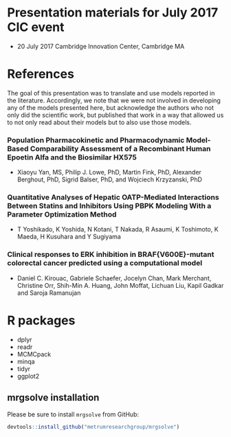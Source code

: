 # Presentation materials for July 2017 CIC event

- 20 July 2017 Cambridge Innovation Center, Cambridge MA

# References
The goal of this presentation was to translate and use models reported in the literature. Accordingly, we note that we were not involved in 
developing any of the models presented here, but acknowledge the authors who
not only did the scientific work, but published that work in a way that 
allowed us to not only read about their models but to also use those models.

### Population Pharmacokinetic and Pharmacodynamic Model- Based Comparability Assessment of a Recombinant Human Epoetin Alfa and the Biosimilar HX575

- Xiaoyu Yan, MS, Philip J. Lowe, PhD, Martin Fink, PhD, Alexander Berghout, PhD, Sigrid Balser, PhD, and Wojciech Krzyzanski, PhD

### Quantitative Analyses of Hepatic OATP-Mediated Interactions Between Statins and Inhibitors Using PBPK Modeling With a Parameter Optimization Method

- T Yoshikado, K Yoshida, N Kotani, T Nakada, R Asaumi, K Toshimoto, K Maeda, H Kusuhara and Y Sugiyama


### Clinical responses to ERK inhibition in BRAF{V600E}-mutant colorectal cancer predicted using a computational model

- Daniel C. Kirouac, Gabriele Schaefer, Jocelyn Chan, Mark Merchant, Christine Orr, Shih-Min A. Huang, John Moffat, Lichuan Liu, Kapil Gadkar and Saroja Ramanujan


# R packages
- dplyr
- readr
- MCMCpack
- minqa
- tidyr
- ggplot2

## mrgsolve installation
Please be sure to install `mrgsolve` from GitHub:
```r
devtools::install_github("metrumresearchgroup/mrgsolve")
```

